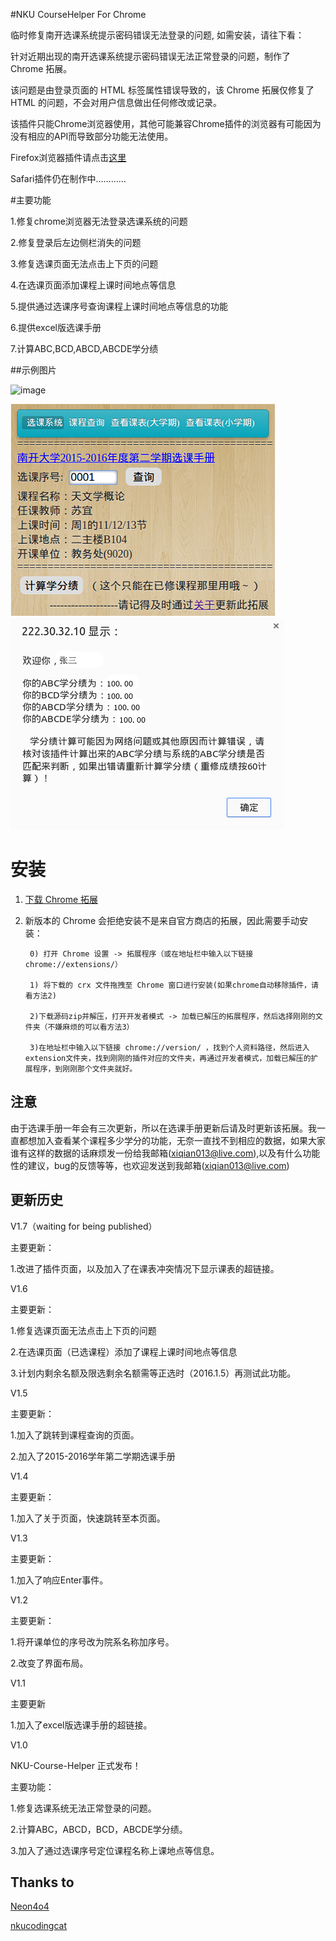 #NKU CourseHelper For Chrome

临时修复南开选课系统提示密码错误无法登录的问题, 如需安装，请往下看：

针对近期出现的南开选课系统提示密码错误无法正常登录的问题，制作了 Chrome 拓展。

该问题是由登录页面的 HTML 标签属性错误导致的，该 Chrome 拓展仅修复了 HTML 的问题，不会对用户信息做出任何修改或记录。

该插件只能Chrome浏览器使用，其他可能兼容Chrome插件的浏览器有可能因为没有相应的API而导致部分功能无法使用。

Firefox浏览器插件请点击[这里](https://github.com/Everything-in-NKU/Patch-for-Elective-System-of-NKU-FF)

Safari插件仍在制作中…………

#主要功能

1.修复chrome浏览器无法登录选课系统的问题

2.修复登录后左边侧栏消失的问题

3.修复选课页面无法点击上下页的问题

4.在选课页面添加课程上课时间地点等信息

5.提供通过选课序号查询课程上课时间地点等信息的功能

6.提供excel版选课手册

7.计算ABC,BCD,ABCD,ABCDE学分绩

##示例图片

![image](https://github.com/yqnku/NKU-CourseHelper/raw/master/img/example1.png)

![image](https://github.com/yqnku/NKU-CourseHelper/raw/master/img/example2.png)
![image](https://github.com/yqnku/NKU-CourseHelper/raw/master/img/example3.png)

# 安装
1. [下载 Chrome 拓展](https://github.com/yqnku/NKU-CourseHelper/releases)
2. 新版本的 Chrome 会拒绝安装不是来自官方商店的拓展，因此需要手动安装：

        0) 打开 Chrome 设置 -> 拓展程序（或在地址栏中输入以下链接 chrome://extensions/）

        1) 将下载的 crx 文件拖拽至 Chrome 窗口进行安装(如果chrome自动移除插件，请看方法2)
        
        2)下载源码zip并解压，打开开发者模式 -> 加载已解压的拓展程序，然后选择刚刚的文件夹（不嫌麻烦的可以看方法3）
        
        3)在地址栏中输入以下链接 chrome://version/ ，找到个人资料路径，然后进入extension文件夹，找到刚刚的插件对应的文件夹，再通过开发者模式，加载已解压的扩展程序，到刚刚那个文件夹就好。
        
## 注意

由于选课手册一年会有三次更新，所以在选课手册更新后请及时更新该拓展。我一直都想加入查看某个课程多少学分的功能，无奈一直找不到相应的数据，如果大家谁有这样的数据的话麻烦发一份给我邮箱(xiqian013@live.com),以及有什么功能性的建议，bug的反馈等等，也欢迎发送到我邮箱(xiqian013@live.com)

## 更新历史

V1.7（waiting for being published）

主要更新：

1.改进了插件页面，以及加入了在课表冲突情况下显示课表的超链接。

V1.6

主要更新：

1.修复选课页面无法点击上下页的问题

2.在选课页面（已选课程）添加了课程上课时间地点等信息

3.计划内剩余名额及限选剩余名额需等正选时（2016.1.5）再测试此功能。

V1.5

主要更新：

1.加入了跳转到课程查询的页面。

2.加入了2015-2016学年第二学期选课手册

V1.4

主要更新：

1.加入了关于页面，快速跳转至本页面。

V1.3

主要更新：

1.加入了响应Enter事件。

V1.2

主要更新：

1.将开课单位的序号改为院系名称加序号。

2.改变了界面布局。

V1.1

主要更新

1.加入了excel版选课手册的超链接。

V1.0 

NKU-Course-Helper 正式发布！

主要功能：

1.修复选课系统无法正常登录的问题。

2.计算ABC，ABCD，BCD，ABCDE学分绩。

3.加入了通过选课序号定位课程名称上课地点等信息。

## Thanks to

[Neon4o4](https://github.com/Neon4o4)

[nkucodingcat](https://github.com/nkucodingcat)

